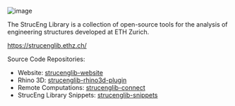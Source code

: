![image](https://user-images.githubusercontent.com/2311941/216575998-ad2a09fe-27f4-4014-92d0-aec153c958ef.png)

The StrucEng Library is a collection of open-source tools for the analysis of engineering structures developed at ETH Zurich.

https://strucenglib.ethz.ch/

Source Code Repositories:
- Website: [strucenglib-website](https://github.com/StrucEng-Library-kfmresearch/strucenglib-website)
- Rhino 3D: [strucenglib-rhino3d-plugin](https://github.com/StrucEng-Library-kfmresearch/strucenglib-rhino3d-plugin)
- Remote Computations: [strucenglib-connect](https://github.com/StrucEng-Library-kfmresearch/strucenglib-connect)
- StrucEng Library Snippets: [strucenglib-snippets](https://github.com/StrucEng-Library-kfmresearch/strucenglib-snippets)
